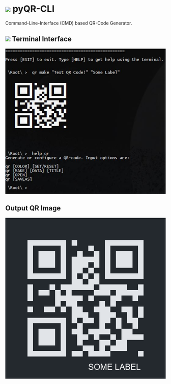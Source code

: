 # <img src="https://img.icons8.com/fluency/2x/qr-code.png"> pyQR-CLI 
Command-Line-Interface (CMD) based QR-Code Generator.
<br>

## <img src="https://img.icons8.com/officexs/2x/console.png"> Terminal Interface 
<img src="assets/img/demo1.JPG">

## Output QR Image 
<img src="qrcode-test.png">
